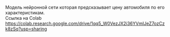 Модель нейронной сети которая предсказывает цену автомобиля по его характеристикам.   
Ссылка на Colab https://colab.research.google.com/drive/1qq5_W0VezJX2i36YVmIJeZ7ozCzk8zSq?usp=sharing
